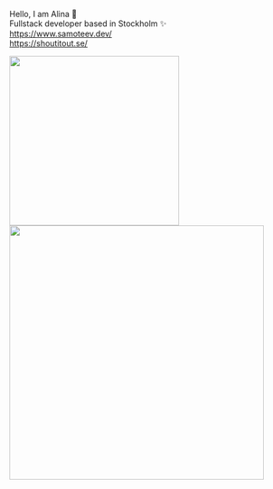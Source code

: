 Hello,
I am Alina :wave: <br />
Fullstack developer based in Stockholm :sparkles: <br />
https://www.samoteev.dev/  <br />
https://shoutitout.se/

<img align="center" width="300" src="https://github-readme-stats.vercel.app/api/top-langs/?username=AlinaCGM&theme=shades-of-purple" /> 
<img align="center" width="450" src="https://github-readme-stats.vercel.app/api/?username=AlinaCGM&theme=shades-of-purple" />
